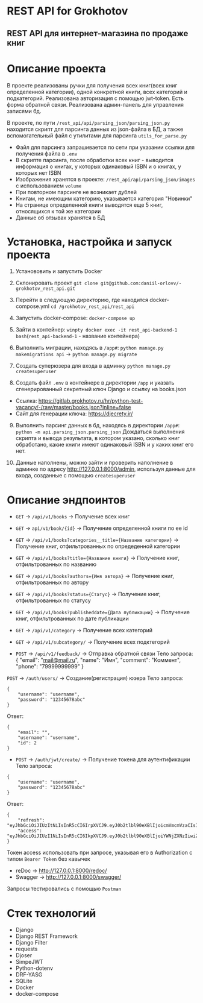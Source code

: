 # REST API for Grokhotov
## REST API для интернет-магазина по продаже книг

# Описание проекта
В проекте реализованы ручки для получения всех книг(всех книг определенной категории), одной конкретной книги, всех категорий и подкатегорий. Реализована авторизация с помощью jwt-token. Есть форма обратной связи. Реализована админ-панель для управления записями бд.

В проекте, по пути `/rest_api/api/parsing_json/parsing_json.py` находится скрипт для парсинга данных из json-файла в БД, а также вспомогательный файл с утилитами для парсинга `utils_for_parse.py`

- Файл для парсинга запрашивается по сети при указании ссылки для получения файла в `.env`
- В скрипте парсинга, после обработки всех книг - выводится информация о книгах, у которых одинаковый ISBN и о книгах, у которых нет ISBN
- Изображения хранятся в проекте: `/rest_api/api/parsing_json/images` с использованием `volume`
- При повторном парсинге не возникает дублей
- Книгам, не имеющим категорию, указывается категория "Новинки"
- На странице определенной книги выводятся еще 5 книг, относящихся к той же категории
- Данные об отзывах хранятся в БД



# Установка, настройка и запуск проекта
1. Установовить и запустить Docker

2. Склонировать проект 
`git clone git@github.com:daniil-orlovv/-grokhotov_rest_api.git`

3. Перейти в следующую директорию, где находится docker-compose.yml
`cd /grokhotov_rest_api/rest_api`

4. Запустить docker-compose:
`docker-compose up`

5. Зайти в контейнер:
`winpty docker exec -it rest_api-backend-1 bash`(`rest_api-backend-1` - название контейнера)

6. Выполнить миграции, находясь в `/app#`:
`python manage.py makemigrations api` -> `python manage.py migrate`

7. Создать суперюзера для входа в админку
`python manage.py createsuperuser`

8. Создать файл `.env` в контейнере в директории `/app` и указать сгенерированный секретный ключ Django и ссылку на books.json

- Ссылка: https://gitlab.grokhotov.ru/hr/python-test-vacancy/-/raw/master/books.json?inline=false
- Сайт для генерации ключа: https://djecrety.ir/
   
9. Выполнить парсинг данных в бд, находясь в директории `/app#`:
`python -m api.parsing_json.parsing_json`
Дождаться выполнения скрипта и вывода результата, в котором указано, сколько книг обработано, какие книги имеют одинаковый ISBN и у каких книг его нет.

10. Данные наполнены, можно зайти и проверить наполнение в админке по адресу http://127.0.0.1:8000/admin, используя данные для входа, созданные с помощью `createsuperuser`

# Описание эндпоинтов 

- `GET` -> `/api/v1/books` -> Получение всех книг
- `GET` -> `api/v1/book/{id}` -> Получение определенной книги по ее id
- `GET` -> `/api/v1/books?categories__title={Название категории}` -> Получение книг, отфильтрованных по опредеденной категории
- `GET` -> `/api/v1/books?title={Название книги}` -> Получение книг, отфильтрованных по названию
- `GET` -> `/api/v1/books?authors={Имя автора}` -> Получение книг, отфильтрованных по автору
- `GET` -> `/api/v1/books?status={Статус}` -> Получение книг, отфильтрованных по статусу
- `GET` -> `/api/v1/books?publisheddate={Дата публикации}` -> Получение книг, отфильтрованных по дате публикации

- `GET` -> `/api/v1/category` -> Получение всех категорий
- `GET` -> `/api/v1/subcategory/` -> Получение всех подктегорий

- `POST` -> `/api/v1/feedback/` -> Отправка обратной связи
Тело запроса:
{
    "email": "mail@mail.ru",
    "name": "Имя",
    "comment": "Коммент",
    "phone": "79999999999"
}

`POST` -> `/auth/users/` -> Создание(регистрация) юзера
Тело запроса:
```
{
    "username": "username",
    "password": "12345678abc"
}
```
Ответ:
```
{
    "email": "",
    "username": "username",
    "id": 2
}
```
- `POST` -> `/auth/jwt/create/` -> Получение токена для аутентификации
Тело запроса:
```
{
    "username": "username",
    "password": "12345678abc"
}
```
Ответ:
```
{
    "refresh": "eyJhbGciOiJIUzItNiIsInR5cCI6IrpXVCJ9.eyJ0b2tlbl90eXBlIjoicmVmcmVzaCIsImV4cCI6MTcxMTE1MjUwNSwianRpIjoiMWIyN2U4OGYyZmM3NDViMzk5NzQzYjk4MGNiMjVjOTQiLCJ1c2VyX2lkIjoyfQ.jyj9E24EKF13UIZw9jGiDNKoFxbZ_mjXNcnf7HuaT6E",
    "access": "eyJhbGciOiJIUzI1NiIsInR5cCI6IkpXVCJ9.eyJ0b2tlbl90eXBlIjoiYWNjZXNzIiwiZXhwIjoxNzExMTUyNTA1LCJqdGkfOiJlN2RlM2NfWYxOTM0NGUwYTZjNzk1Nzk0MDJlNWRmOSIsInVzZXJfaWQiOjJ9.ANpkdo1L39o1x3QiYpVWRjUQuUNSc9MNnWJxObLULMQ"
}
```


Токен access использовать при запросе, указывая его в Authorization с типом `Bearer Token` без кавычек


- reDoc -> http://127.0.0.1:8000/redoc/
- Swagger -> http://127.0.0.1:8000/swagger/

Запросы тестировались с помощью `Postman`

# Стек технологий

- Django
- Django REST Framework
- Django Filter
- requests
- Djoser
- SimpeJWT
- Python-dotenv
- DRF-YASG
- SQLite
- Docker
- docker-compose
